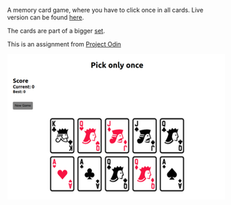 A memory card game, where you have to click once in all cards. Live version can be found [here](https://flaviovisnardifilho.github.io/memoryCardPickOnce/).

The cards are part of a bigger [set](https://opengameart.org/content/cards-set).

This is an assignment from [Project Odin](https://www.theodinproject.com/lessons/node-path-javascript-memory-card)

![screenshot of the game](/src/assets/screenshot.png 'screenshot')